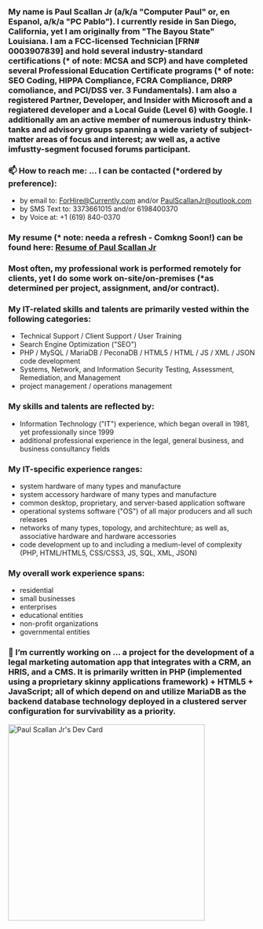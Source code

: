 ### My name is Paul Scallan Jr (a/k/a "Computer Paul" or, en Espanol, a/k/a "PC Pablo").    I currently reside in San Diego, California, yet I am originally from "The Bayou State" Louisiana.  I am a FCC-licensed Technician [FRN# 0003907839] and hold several industry-standard certifications (* of note:  MCSA and SCP) and have completed several Professional Education Certificate programs (* of note: SEO Coding, HIPPA Compliance, FCRA Compliance, DRRP comoliance, and PCI/DSS ver. 3 Fundamentals). I am also a registered Partner, Developer, and Insider with Microsoft and a regiatered developer and a Local Guide (Level 6) with Google.  I additionally am an active member of numerous industry think-tanks and advisory groups spanning a wide variety of subject-matter areas of focus and interest; aw well as, a active imfustty-segment focused forums participant.

### 📫 How to reach me: ... I can be contacted (*ordered by preference):

- by email to:     ForHire@Currently.com  and/or PaulScallanJr@outlook.com
- by SMS Text to:  3373661015 and/or 6198400370
- by Voice at:     +1 (619) 840-0370

### My resume (* note: needa a refresh - Comkng Soon!) can be found here: <a href="https://1drv.ms/b/s!AlOk0KSXZ73OxLUYtNK1EKd7rkzOBA?e=lbdA8S" title="Resume of Paul Scallan Jr">Resume of Paul Scallan Jr</a>


### Most often, my professional work is performed remotely for clients, yet I do some work on-site/on-premises (*as determined per project, assignment, and/or contract).  

### My IT-related skills and talents are primarily vested within the following categories:

- Technical Support / Client Support / User Training  
- Search Engine Optimization ("SEO") 
- PHP / MySQL / MariaDB / PeconaDB / HTML5 / HTML / JS / XML / JSON code development
- Systems, Network, and Information Security Testing, Assessment, Remediation, and Management  
- project management / operations management

### My skills and talents are reflected by: 

- Information Technology ("IT") experience, which began overall in 1981, yet professionally since 1999 
- additional professional experience in the legal, general business, and business consultancy fields  
              
### My IT-specific experience ranges:

- system hardware of many types and manufacture
- system accessory hardware of many types and manufacture
- common desktop, proprietary, and server-based application software
- operational systems software ("OS") of all major producers and all such releases
- networks of many types, topology, and architechture; as well as, associative hardware and hardware accessories
- code development up to and including a medium-level of complexity (PHP, HTML/HTML5, CSS/CSS3, JS, SQL, XML, JSON)
              
### My overall work experience spans:

- residential 
- small businesses
- enterprises
- educational entities
- non-profit organizations
- governmental entities
              
### 🔭 I’m currently working on ... a project for the development of a legal marketing automation app that integrates with a CRM, an HRIS, and a CMS.  It is primarily written in PHP (implemented using a proprietary skinny applications framework) + HTML5 + JavaScript; all of which depend on and utilize MariaDB as the backend database technology deployed in a clustered server configuration for survivability as a priority.

<a href="https://app.daily.dev/paulscallanjr"><img src="https://api.daily.dev/devcards/56a1aac1d9e14334b5e6ffeb4a6ec23c.png?r=f2i" width="400" alt="Paul Scallan Jr's Dev Card"/></a>
